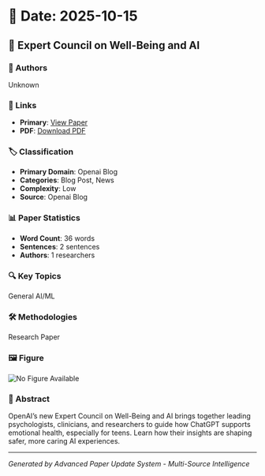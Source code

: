 # 📅 Date: 2025-10-15

## 📄 Expert Council on Well-Being and AI

### 👥 Authors
Unknown

### 🔗 Links
- **Primary**: [View Paper](https://openai.com/index/expert-council-on-well-being-and-ai)
- **PDF**: [Download PDF](https://arxiv.org/pdf/.pdf) 



### 🏷️ Classification
- **Primary Domain**: Openai Blog
- **Categories**: Blog Post, News
- **Complexity**: Low
- **Source**: Openai Blog

### 📊 Paper Statistics
- **Word Count**: 36 words
- **Sentences**: 2 sentences
- **Authors**: 1 researchers

### 🔍 Key Topics
General AI/ML

### 🛠️ Methodologies
Research Paper

### 🖼️ Figure
![No Figure Available](https://img.shields.io/badge/Figure-Not_Available-lightgrey?style=for-the-badge)

### 📝 Abstract
OpenAI’s new Expert Council on Well-Being and AI brings together leading psychologists, clinicians, and researchers to guide how ChatGPT supports emotional health, especially for teens. Learn how their insights are shaping safer, more caring AI experiences.

---
*Generated by Advanced Paper Update System - Multi-Source Intelligence*
